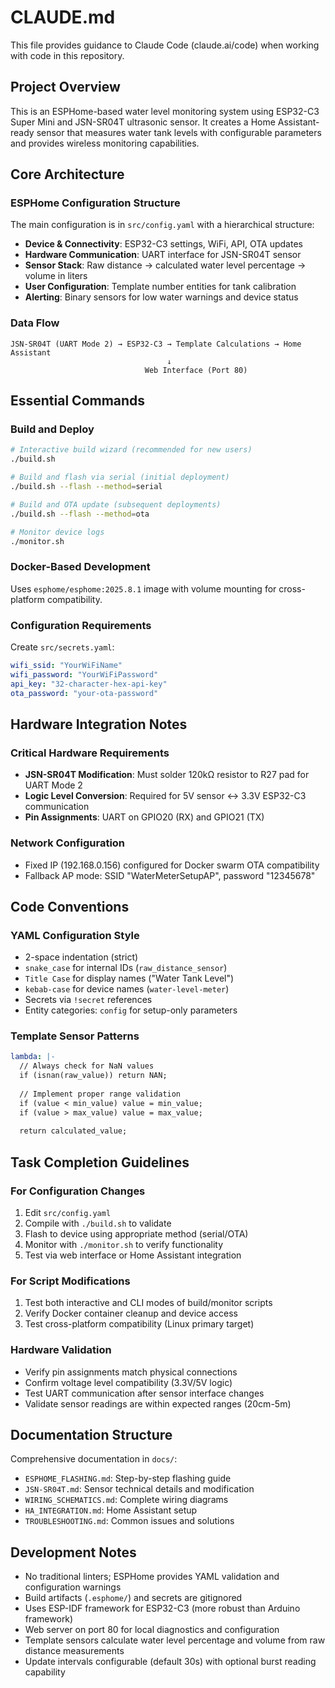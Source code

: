 # CLAUDE.md

This file provides guidance to Claude Code (claude.ai/code) when working with code in this repository.

## Project Overview

This is an ESPHome-based water level monitoring system using ESP32-C3 Super Mini and JSN-SR04T ultrasonic sensor. It creates a Home Assistant-ready sensor that measures water tank levels with configurable parameters and provides wireless monitoring capabilities.

## Core Architecture

### ESPHome Configuration Structure
The main configuration is in `src/config.yaml` with a hierarchical structure:
- **Device & Connectivity**: ESP32-C3 settings, WiFi, API, OTA updates
- **Hardware Communication**: UART interface for JSN-SR04T sensor
- **Sensor Stack**: Raw distance → calculated water level percentage → volume in liters
- **User Configuration**: Template number entities for tank calibration
- **Alerting**: Binary sensors for low water warnings and device status

### Data Flow
```
JSN-SR04T (UART Mode 2) → ESP32-C3 → Template Calculations → Home Assistant
                                   ↓
                              Web Interface (Port 80)
```

## Essential Commands

### Build and Deploy
```bash
# Interactive build wizard (recommended for new users)
./build.sh

# Build and flash via serial (initial deployment)
./build.sh --flash --method=serial

# Build and OTA update (subsequent deployments)  
./build.sh --flash --method=ota

# Monitor device logs
./monitor.sh
```

### Docker-Based Development
Uses `esphome/esphome:2025.8.1` image with volume mounting for cross-platform compatibility.

### Configuration Requirements
Create `src/secrets.yaml`:
```yaml
wifi_ssid: "YourWiFiName" 
wifi_password: "YourWiFiPassword"
api_key: "32-character-hex-api-key"
ota_password: "your-ota-password"
```

## Hardware Integration Notes

### Critical Hardware Requirements
- **JSN-SR04T Modification**: Must solder 120kΩ resistor to R27 pad for UART Mode 2
- **Logic Level Conversion**: Required for 5V sensor ↔ 3.3V ESP32-C3 communication
- **Pin Assignments**: UART on GPIO20 (RX) and GPIO21 (TX)

### Network Configuration
- Fixed IP (192.168.0.156) configured for Docker swarm OTA compatibility
- Fallback AP mode: SSID "WaterMeterSetupAP", password "12345678"

## Code Conventions

### YAML Configuration Style
- 2-space indentation (strict)
- `snake_case` for internal IDs (`raw_distance_sensor`)
- `Title Case` for display names ("Water Tank Level")
- `kebab-case` for device names (`water-level-meter`)
- Secrets via `!secret` references
- Entity categories: `config` for setup-only parameters

### Template Sensor Patterns
```yaml
lambda: |-
  // Always check for NaN values
  if (isnan(raw_value)) return NAN;
  
  // Implement proper range validation
  if (value < min_value) value = min_value;
  if (value > max_value) value = max_value;
  
  return calculated_value;
```

## Task Completion Guidelines

### For Configuration Changes
1. Edit `src/config.yaml`
2. Compile with `./build.sh` to validate
3. Flash to device using appropriate method (serial/OTA)
4. Monitor with `./monitor.sh` to verify functionality
5. Test via web interface or Home Assistant integration

### For Script Modifications  
1. Test both interactive and CLI modes of build/monitor scripts
2. Verify Docker container cleanup and device access
3. Test cross-platform compatibility (Linux primary target)

### Hardware Validation
- Verify pin assignments match physical connections
- Confirm voltage level compatibility (3.3V/5V logic)
- Test UART communication after sensor interface changes
- Validate sensor readings are within expected ranges (20cm-5m)

## Documentation Structure

Comprehensive documentation in `docs/`:
- `ESPHOME_FLASHING.md`: Step-by-step flashing guide
- `JSN‑SR04T.md`: Sensor technical details and modification
- `WIRING_SCHEMATICS.md`: Complete wiring diagrams
- `HA_INTEGRATION.md`: Home Assistant setup
- `TROUBLESHOOTING.md`: Common issues and solutions

## Development Notes

- No traditional linters; ESPHome provides YAML validation and configuration warnings
- Build artifacts (`.esphome/`) and secrets are gitignored
- Uses ESP-IDF framework for ESP32-C3 (more robust than Arduino framework)
- Web server on port 80 for local diagnostics and configuration
- Template sensors calculate water level percentage and volume from raw distance measurements
- Update intervals configurable (default 30s) with optional burst reading capability